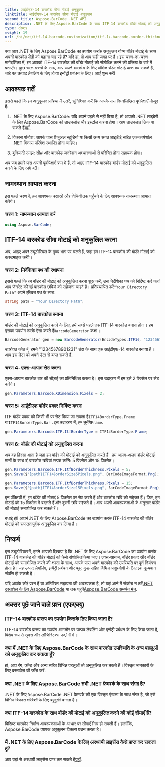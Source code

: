```yaml
---
title: आईटीएफ-14 बारकोड सीमा मोटाई अनुकूलन
linktitle: आईटीएफ-14 बारकोड सीमा मोटाई अनुकूलन
second_title: Aspose.BarCode .NET API
description: .NET के लिए Aspose.BarCode के साथ ITF-14 बारकोड बॉर्डर मोटाई को अनुकूलित करें। निर्बाध बारकोड जनरेशन के लिए चरण-दर-चरण मार्गदर्शिका।
type: docs
weight: 10
url: /hi/net/itf-14-barcode-customization/itf-14-barcode-border-thickness-customization/
---
```


क्या आप .NET के लिए Aspose.BarCode का उपयोग करके अनुकूलन योग्य बॉर्डर मोटाई के साथ अपनी बारकोड पीढ़ी को बढ़ाना चाह रहे हैं? यदि हां, तो आप सही जगह पर हैं। इस चरण-दर-चरण मार्गदर्शिका में, हम आपको ITF-14 बारकोड की बॉर्डर मोटाई को संशोधित करने की प्रक्रिया के बारे में बताएंगे। कुछ सरल चरणों के साथ, आप अपने बारकोड के लिए वांछित बॉर्डर मोटाई प्राप्त कर सकते हैं, चाहे वह उत्पाद लेबलिंग के लिए हो या इन्वेंट्री प्रबंधन के लिए। आएँ शुरू करें!

## आवश्यक शर्तें

इससे पहले कि हम अनुकूलन प्रक्रिया में उतरें, सुनिश्चित करें कि आपके पास निम्नलिखित पूर्वापेक्षाएँ मौजूद हैं:

1.  .NET के लिए Aspose.BarCode: यदि आपने पहले से नहीं किया है, तो आपको .NET लाइब्रेरी के लिए Aspose.BarCode को डाउनलोड और इंस्टॉल करना होगा। आप डाउनलोड लिंक पा सकते हैं[यहाँ](https://releases.aspose.com/barcode/net/).

2. विकास परिवेश: आपके पास विजुअल स्टूडियो या किसी अन्य संगत आईडीई सहित एक कार्यशील .NET विकास परिवेश स्थापित होना चाहिए।

3. बुनियादी समझ: सी# और बारकोड जनरेशन अवधारणाओं से परिचित होना सहायक होगा।

अब जब हमारे पास अपनी पूर्वापेक्षाएँ क्रम में हैं, तो आइए ITF-14 बारकोड बॉर्डर मोटाई को अनुकूलित करने के लिए आगे बढ़ें।

## नामस्थान आयात करना

इस पहले चरण में, हम आवश्यक कक्षाओं और विधियों तक पहुँचने के लिए आवश्यक नामस्थान आयात करेंगे।

### चरण 1: नामस्थान आयात करें

```csharp
using Aspose.BarCode;
```

## ITF-14 बारकोड सीमा मोटाई को अनुकूलित करना

अब, आइए अपने ट्यूटोरियल के मुख्य भाग पर चलते हैं, जहां हम ITF-14 बारकोड की बॉर्डर मोटाई को कस्टमाइज़ करेंगे।

### चरण 2: निर्देशिका पथ की स्थापना

 इससे पहले कि हम बॉर्डर की मोटाई को अनुकूलित करना शुरू करें, उस निर्देशिका पथ को निर्दिष्ट करें जहां आप जेनरेट की गई बारकोड छवियों को सहेजना चाहते हैं। प्रतिस्थापित करें`"Your Directory Path"` अपने इच्छित पथ के साथ.

```csharp
string path = "Your Directory Path";
```

### चरण 3: ITF-14 बारकोड बनाना

 बॉर्डर की मोटाई को अनुकूलित करने के लिए, हमें सबसे पहले एक ITF-14 बारकोड बनाना होगा। हम इसका उपयोग करके ऐसा करते हैं`BarcodeGenerator` कक्षा।

```csharp
BarcodeGenerator gen = new BarcodeGenerator(EncodeTypes.ITF14, "12345678901231");
```

उपरोक्त कोड में, हमने "12345678901231" डेटा के साथ एक आईटीएफ-14 बारकोड बनाया है। आप इस डेटा को अपने डेटा से बदल सकते हैं.

### चरण 4: एक्स-आयाम सेट करना

एक्स-आयाम बारकोड बार की चौड़ाई का प्रतिनिधित्व करता है। इस उदाहरण में हम इसे 2 पिक्सेल पर सेट करेंगे।

```csharp
gen.Parameters.Barcode.XDimension.Pixels = 2;
```

### चरण 5: आईटीएफ बॉर्डर प्रकार निर्दिष्ट करना

 ITF बॉर्डर प्रकार को किसी भी पर सेट किया जा सकता है`ITF14BorderType.Frame` या`ITF14BorderType.Bar` . इस उदाहरण में, हम चुनेंगे`Frame`.

```csharp
gen.Parameters.Barcode.ITF.ItfBorderType = ITF14BorderType.Frame;
```

### चरण 6: बॉर्डर की मोटाई को अनुकूलित करना

अब वह हिस्सा आता है जहां हम बॉर्डर की मोटाई को अनुकूलित करते हैं। हम अलग-अलग बॉर्डर मोटाई मानों के साथ दो बारकोड छवियां उत्पन्न करेंगे: 5 पिक्सेल और 15 पिक्सेल।

```csharp
gen.Parameters.Barcode.ITF.ItfBorderThickness.Pixels = 5;
gen.Save($"{path}ITF14BorderSize5Pixels.png", BarCodeImageFormat.Png);

gen.Parameters.Barcode.ITF.ItfBorderThickness.Pixels = 15;
gen.Save($"{path}ITF14BorderSize15Pixels.png", BarCodeImageFormat.Png);
```

इन पंक्तियों में, हम बॉर्डर की मोटाई 5 पिक्सेल पर सेट करते हैं और बारकोड छवि को सहेजते हैं। फिर, हम मोटाई को 15 पिक्सेल में बदलते हैं और दूसरी छवि सहेजते हैं। आप अपनी आवश्यकताओं के अनुसार बॉर्डर की मोटाई समायोजित कर सकते हैं।

बधाई हो! आपने .NET के लिए Aspose.BarCode का उपयोग करके ITF-14 बारकोड की बॉर्डर मोटाई को सफलतापूर्वक अनुकूलित कर लिया है।

## निष्कर्ष

इस ट्यूटोरियल में, हमने आपको दिखाया है कि .NET के लिए Aspose.BarCode का उपयोग करके ITF-14 बारकोड की बॉर्डर मोटाई को कैसे संशोधित किया जाए। एक्स-आयाम, बॉर्डर प्रकार और बॉर्डर मोटाई को समायोजित करने की क्षमता के साथ, आपके पास अपने बारकोड की उपस्थिति पर पूर्ण नियंत्रण होता है। यह उत्पाद लेबलिंग, इन्वेंट्री प्रबंधन और बहुत कुछ सहित विभिन्न अनुप्रयोगों के लिए एक मूल्यवान संपत्ति हो सकती है।

 यदि आपके कोई प्रश्न हैं या अतिरिक्त सहायता की आवश्यकता है, तो यहां आने में संकोच न करें[.NET दस्तावेज़ के लिए Aspose.BarCode](https://reference.aspose.com/barcode/net/) या तक पहुंचें[Aspose.BarCode समर्थन मंच](https://forum.aspose.com/c/barcode/13).

## अक्सर पूछे जाने वाले प्रश्न (एफएक्यू)

### ITF-14 बारकोड प्रारूप का उपयोग किसके लिए किया जाता है?
ITF-14 बारकोड प्रारूप का उपयोग आमतौर पर उत्पाद लेबलिंग और इन्वेंट्री प्रबंधन के लिए किया जाता है, विशेष रूप से खुदरा और लॉजिस्टिक्स उद्योगों में।

### क्या मैं .NET के लिए Aspose.BarCode के साथ बारकोड उपस्थिति के अन्य पहलुओं को अनुकूलित कर सकता हूँ?
हां, आप रंग, फ़ॉन्ट और अन्य सहित विभिन्न पहलुओं को अनुकूलित कर सकते हैं। विस्तृत जानकारी के लिए दस्तावेज़ की जाँच करें.

### क्या .NET के लिए Aspose.BarCode सभी .NET फ्रेमवर्क के साथ संगत है?
.NET के लिए Aspose.BarCode .NET फ्रेमवर्क की एक विस्तृत श्रृंखला के साथ संगत है, जो इसे विभिन्न विकास परिवेशों के लिए बहुमुखी बनाता है।

### क्या ITF-14 बारकोड के साथ बॉर्डर की मोटाई को अनुकूलित करने की कोई सीमाएँ हैं?
विशिष्ट बारकोड निर्माण आवश्यकताओं के आधार पर सीमाएँ भिन्न हो सकती हैं। हालाँकि, Aspose.BarCode व्यापक अनुकूलन विकल्प प्रदान करता है।

### मैं .NET के लिए Aspose.BarCode के लिए अस्थायी लाइसेंस कैसे प्राप्त कर सकता हूं?
 आप यहां से अस्थायी लाइसेंस प्राप्त कर सकते हैं[यहाँ](https://purchase.aspose.com/temporary-license/).